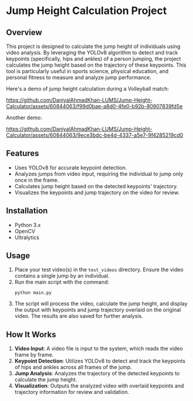 # Jump Height Calculation Project

## Overview
This project is designed to calculate the jump height of individuals using video analysis. By leveraging the YOLOv8 algorithm to detect and track keypoints (specifically, hips and ankles) of a person jumping, the project calculates the jump height based on the trajectory of these keypoints. This tool is particularly useful in sports science, physical education, and personal fitness to measure and analyze jump performance.

Here's a demo of jump height calculation during a Volleyball match:


https://github.com/DaniyalAhmadKhan-LUMS/Jump-Height-Calculator/assets/60844063/f99d0bae-a8d0-4fe0-b92b-80907839fd5e



Another demo:


https://github.com/DaniyalAhmadKhan-LUMS/Jump-Height-Calculator/assets/60844063/9ece3bdc-be4d-4337-a5e7-9f4285219cd0




## Features
- Uses YOLOv8 for accurate keypoint detection.
- Analyzes jumps from video input, requiring the individual to jump only once in the frame.
- Calculates jump height based on the detected keypoints' trajectory.
- Visualizes the keypoints and jump trajectory on the video for review.

## Installation

- Python 3.x
- OpenCV
- Ultralytics


## Usage

1. Place your test video(s) in the `test_videos` directory. Ensure the video contains a single jump by an individual.
2. Run the main script with the command:
   ```
   python main.py
   ```
3. The script will process the video, calculate the jump height, and display the output with keypoints and jump trajectory overlaid on the original video. The results are also saved for further analysis.

## How It Works
1. **Video Input**: A video file is input to the system, which reads the video frame by frame.
2. **Keypoint Detection**: Utilizes YOLOv8 to detect and track the keypoints of hips and ankles across all frames of the jump.
3. **Jump Analysis**: Analyzes the trajectory of the detected keypoints to calculate the jump height.
4. **Visualization**: Outputs the analyzed video with overlaid keypoints and trajectory information for review and validation.
